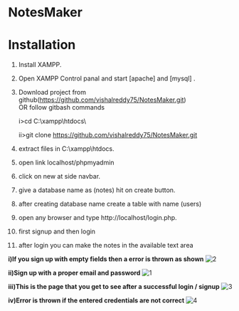 # NotesMaker

# Installation

1. Install XAMPP.

2. Open XAMPP Control panal and start [apache] and [mysql] .

3. Download project from github(https://github.com/vishalreddy75/NotesMaker.git)  
    OR follow gitbash commands
    
    i>cd C:\\xampp\htdocs\
    
    ii>git clone https://github.com/vishalreddy75/NotesMaker.git
    
4. extract files in C:\\xampp\htdocs\.

5. open link localhost/phpmyadmin

6. click on new at side navbar.

7. give a database name as (notes) hit on create button.

8. after creating database name create a table with name (users)

9. open any browser and type http://localhost/login.php.

10. first signup and then login

11. after login you can make the notes in the available text area

**i)If you sign up with empty fields then a error is thrown as shown**
![2](https://user-images.githubusercontent.com/77541406/226624898-309eddd7-516c-483d-bc61-8994ae6d8162.png)

**ii)Sign up with a proper email and password**
![1](https://user-images.githubusercontent.com/77541406/226626370-904b2f52-bbd7-419b-bb9b-a0c51e1e1e45.png)

**iii)This is the page that you get to see after a successful login / signup**
![3](https://user-images.githubusercontent.com/77541406/226626476-b386ceaf-8f1a-46db-9b7a-1f53d7a5fb83.png)

**iv)Error is thrown if the entered credentials are not correct**
![4](https://user-images.githubusercontent.com/77541406/226626494-15f6047a-5147-4073-9173-fcfe73a5efb7.png)
